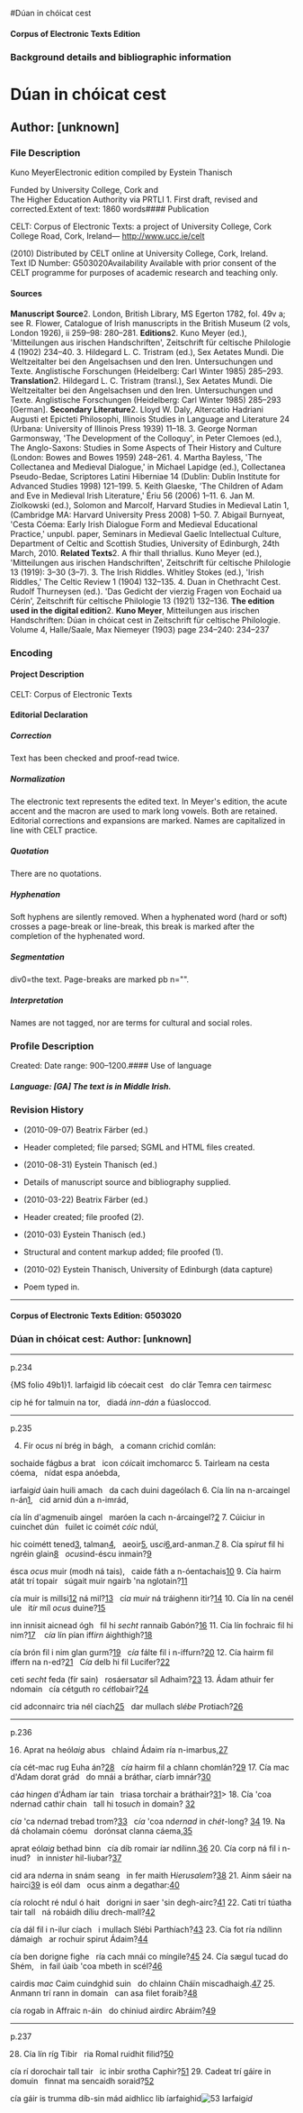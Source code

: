 

#Dúan in chóicat cest


<!-- // 
 function footNote(link) {
 openpopup = window.open(link,"openpopup","width=512,height=128,left=256,top=256,resizable=no,scrollbars=1,menubar=1,statusbar=0,toolbar=0");
}
// -->



#### Corpus of Electronic Texts Edition


### Background details and bibliographic information


Dúan in chóicat cest
====================


Author: [unknown]
-----------------


### File Description

Kuno MeyerElectronic edition compiled by Eystein Thanisch

Funded by University College, Cork and  
The Higher Education Authority via PRTLI 1. First draft, revised and corrected.Extent of text: 1860 words#### Publication


CELT: Corpus of Electronic Texts: a project of University College, Cork  
College Road, Cork, Ireland— http://www.ucc.ie/celt

 (2010) Distributed by CELT online at University College, Cork, Ireland.  
Text ID Number: G503020Availability 
Available with prior consent of the CELT programme for purposes of academic research and teaching only.


#### Sources


**Manuscript Source**2. London, British Library, MS Egerton 1782, fol. 49v a; see R. Flower, Catalogue of Irish manuscripts in the British Museum (2 vols, London 1926), ii 259–98: 280–281.
**Editions**2. Kuno Meyer (ed.), 'Mitteilungen aus irischen Handschriften', Zeitschrift für celtische Philologie 4 (1902) 234–40.
3. Hildegard L. C. Tristram (ed.), Sex Aetates Mundi. Die Weltzeitalter bei den Angelsachsen und den Iren. Untersuchungen und Texte. Anglistische Forschungen (Heidelberg: Carl Winter 1985) 285–293.
**Translation**2. Hildegard L. C. Tristram (transl.), Sex Aetates Mundi. Die Weltzeitalter bei den Angelsachsen und den Iren. Untersuchungen und Texte. Anglistische Forschungen (Heidelberg: Carl Winter 1985) 285–293 [German].
**Secondary Literature**2. Lloyd W. Daly, Altercatio Hadriani Augusti et Epicteti Philosophi, Illinois Studies in Language and Literature 24 (Urbana: University of Illinois Press 1939) 11–18.
3. George Norman Garmonsway, 'The Development of the Colloquy', in Peter Clemoes (ed.), The Anglo-Saxons: Studies in Some Aspects of Their History and Culture (London: Bowes and Bowes 1959) 248–261.
4. Martha Bayless, 'The Collectanea and Medieval Dialogue,' in Michael Lapidge (ed.), Collectanea Pseudo-Bedae, Scriptores Latini Hiberniae 14 (Dublin: Dublin Institute for Advanced Studies 1998) 121–199.
5. Keith Glaeske, 'The Children of Adam and Eve in Medieval Irish Literature,' Ériu 56 (2006) 1–11.
6. Jan M. Ziolkowski (ed.), Solomon and Marcolf, Harvard Studies in Medieval Latin 1, (Cambridge MA: Harvard University Press 2008) 1–50.
7. Abigail Burnyeat, 'Cesta Cóema: Early Irish Dialogue Form and Medieval Educational Practice,' unpubl. paper, Seminars in Medieval Gaelic Intellectual Culture, Department of Celtic and Scottish Studies, University of Edinburgh, 24th March, 2010.
**Related Texts**2. A fhir thall thriallus. Kuno Meyer (ed.), 'Mitteilungen aus irischen Handschriften', Zeitschrift für celtische Philologie 13 (1919): 3–30 (3–7).
3. The Irish Riddles. Whitley Stokes (ed.), 'Irish Riddles,' The Celtic Review 1 (1904) 132–135.
4. Duan in Chethracht Cest. Rudolf Thurneysen (ed.). 'Das Gedicht der vierzig Fragen von Eochaid ua Cérín', Zeitschrift für celtische Philologie 13 (1921) 132–136.
**The edition used in the digital edition**2. **Kuno Meyer**, Mitteilungen aus irischen Handschriften: Dúan in chóicat cest in Zeitschrift für celtische Philologie. Volume 4, Halle/Saale, Max Niemeyer (1903) page 234–240: 234–237

### Encoding


#### Project Description


CELT: Corpus of Electronic Texts


#### Editorial Declaration


##### Correction


Text has been checked and proof-read twice.


##### Normalization


The electronic text represents the edited text. In Meyer's edition, the acute accent and the macron are used to mark long vowels. Both are retained. Editorial corrections and expansions are marked. Names are capitalized in line with CELT practice.


##### Quotation


There are no quotations.


##### Hyphenation


Soft hyphens are silently removed. When a hyphenated word (hard or soft) crosses a page-break or line-break, this break is marked after the completion of the hyphenated word.


##### Segmentation


div0=the text. Page-breaks are marked pb n="".


##### Interpretation


Names are not tagged, nor are terms for cultural and social roles.


### Profile Description


Created: Date range: 900–1200.#### Use of language


##### Language: [GA] The text is in Middle Irish.


### Revision History


* (2010-09-07) Beatrix Färber (ed.)

* Header completed; file parsed; SGML and HTML files created.
* (2010-08-31) Eystein Thanisch (ed.)

* Details of manuscript source and bibliography supplied.
* (2010-03-22) Beatrix Färber (ed.)

* Header created; file proofed (2).
* (2010-03) Eystein Thanisch (ed.)

* Structural and content markup added; file proofed (1).
* (2010-02) Eystein Thanisch, University of Edinburgh (data capture)

* Poem typed in.




---


#### Corpus of Electronic Texts Edition: G503020


### Dúan in chóicat cest: Author: [unknown]




---

p.234


{MS folio 49b1}1. Iarfaigid lib cóecait cest   do clár Temra ce*n* tairm*es*c
  
cip hé for talmuin na tor,   diadá *inn-dán* a fúasloccod.


---

p.235

4. Fír oc*us* ní brég in bágh,   a comann crichid comlán:
  
sochaide fágb*us* a brat   icon *cóic*ait imchomarcc
5. Tairleam na cesta cóema,   nídat espa anóebda,
  
iarfaig*id* úain huili amach   da cach duini dageólach
6. Cía lín na n-arcaingel n-án[1](javascript:footNote('G503020/note001.html')),   cid arnid dún a n-imrád,
  
cía lín d'agmenuib aingel   maróen la cach n-árcaingel?[2](javascript:footNote('G503020/note002.html'))
7. Cúiciur in cuinchet dún   fuilet ic coimét *cóic* ndúl,
  
hic coimétt tened[3](javascript:footNote('G503020/note003.html')), talman[4](javascript:footNote('G503020/note004.html')),   aeoir[5](javascript:footNote('G503020/note005.html')), us*ci*[6](javascript:footNote('G503020/note006.html')),ard-anman.[7](javascript:footNote('G503020/note007.html'))
8. Cía sp*i*r*ut* fil hi ngréin glain[8](javascript:footNote('G503020/note008.html'))   *ocus*ind-éscu inmain?[9](javascript:footNote('G503020/note009.html'))
  
ésca *ocus* muir (modh ná tais),   caide fáth a n-óentachais[10](javascript:footNote('G503020/note010.html'))
9. Cía hairm atát trí topair   súgait muir ngairb 'na nglotain?[11](javascript:footNote('G503020/note011.html'))
  
cía muir is millsi[12](javascript:footNote('G503020/note012.html')) ná mil?[13](javascript:footNote('G503020/note013.html'))   cí*a* m*uir* ná tráighenn itir?[14](javascript:footNote('G503020/note014.html'))
10. Cía lín na cenél ule   it*ir* míl *ocus* duine?[15](javascript:footNote('G503020/note015.html'))
  
inn innisit aicnead ógh   fil hi *secht* rannaib Gabón?[16](javascript:footNote('G503020/note016.html'))
11. Cía lín fochraic fil hi nim?[17](javascript:footNote('G503020/note017.html'))    c*ía* lín pían iff*irn* áighthigh?[18](javascript:footNote('G503020/note018.html'))
  
cía brón fil i nim glan gurm?[19](javascript:footNote('G503020/note019.html'))   c*ía* fálte fil i n-iffurn?[20](javascript:footNote('G503020/note020.html'))
12. Cía hairm fil iffern na n-ed?[21](javascript:footNote('G503020/note021.html'))   C*ía* delb hi fil Lucifer?[22](javascript:footNote('G503020/note022.html'))
  
ceti *secht* feda (fír sain)   rosáersat*ar* síl Adhaim?[23](javascript:footNote('G503020/note023.html'))
13. Ádam athuir fer ndomain   cía cétguth ro c*ét*lobair?[24](javascript:footNote('G503020/note024.html'))
  
cid adconnairc tria nél cíach[25](javascript:footNote('G503020/note025.html'))   dar mullach sl*ébe* P*ro*tiach?[26](javascript:footNote('G503020/note026.html'))


---

p.236

16. Aprat na heól*aig* abus   chlaind Ádaim ría n-imarbus,[27](javascript:footNote('G503020/note027.html'))
  
cía cét-mac rug Euha án?[28](javascript:footNote('G503020/note028.html'))   c*ía* hairm fil a chlann chomlán?[29](javascript:footNote('G503020/note029.html'))
17. Cía mac d'Adam dorat grád   do mnái a bráthar, cíarb imnár?[30](javascript:footNote('G503020/note030.html'))
  
cá*a* hi*ngen* d'Ádham íar tain   triasa torchair a bráthair?[31](javascript:footNote('G503020/note031.html'))>
18. Cía 'coa ndernad cathir chain   tall hi tos*uch* in domain? [32](javascript:footNote('G503020/note032.html'))
  
cí*a* 'ca nd*er*nad trebad trom?[33](javascript:footNote('G503020/note033.html'))   c*ía* 'coa nd*ernad* in c*hét*-long? [34](javascript:footNote('G503020/note034.html'))
19. Na dá cholamain cóemu   dorónsat clanna cáema,[35](javascript:footNote('G503020/note035.html'))
  
aprat eól*aig* bethad binn   cía díb romair íar ndílinn.[36](javascript:footNote('G503020/note036.html'))
20. Cía corp ná fil i n-inud?   in innist*er* hil-liubar?[37](javascript:footNote('G503020/note037.html'))
  
cid ara nd*er*na in snám seang   in fer maith H*ie*r*usa*l*em*?[38](javascript:footNote('G503020/note038.html'))
21. Ainm sáeir na hairci[39](javascript:footNote('G503020/note039.html')) is eól dam   ocus ainm a degathar:[40](javascript:footNote('G503020/note040.html'))
  
cía rolocht ré ndul ó hait   dorigni i*n* saer 'sin degh-airc?[41](javascript:footNote('G503020/note041.html'))
22. Cati trí túatha tair tall   ná robáidh díliu drech-mall?[42](javascript:footNote('G503020/note042.html'))
  
cía dál fil i n-ilur cíach   i mullach Slébi Parthíach?[43](javascript:footNote('G503020/note043.html'))
23. Cía fot ría ndílinn dámaigh   ar rochuir spirut Ádaim?[44](javascript:footNote('G503020/note044.html'))
  
cía ben dorigne fighe   ría cach mnái co míngile?[45](javascript:footNote('G503020/note045.html'))
24. Cía sægul tucad do Shém,   in fail úaib 'coa mbeth in scél?[46](javascript:footNote('G503020/note046.html'))
  
cairdis m*ac* Caim cuindghid suin   do chlainn Cháïn miscadhaigh.[47](javascript:footNote('G503020/note047.html'))
25. Anmann trí rann in domain   can asa filet foraib?[48](javascript:footNote('G503020/note048.html'))
  
cía rogab in Affraic n-áin   do chiniud airdirc Abráim?[49](javascript:footNote('G503020/note049.html'))


---

p.237

28. Cía lín ríg Tibir   ria Romal ruidhit filid?[50](javascript:footNote('G503020/note050.html'))
  
cía rí dorochair tall tair   ic inbir srotha Caphir?[51](javascript:footNote('G503020/note051.html'))
29. Cadeat trí gáire in domuin   finnat ma sencaidh soraid?[52](javascript:footNote('G503020/note052.html'))
  
cía gáir is trumma díb-sin mád aidhlicc lib íarfaighid![53](javascript:footNote('G503020/note053.html'))
Iarfaig*id*












